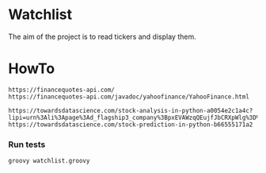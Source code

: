 # Watchlist

The aim of the project is to read tickers and display them.

# HowTo

    https://financequotes-api.com/
    https://financequotes-api.com/javadoc/yahoofinance/YahooFinance.html
    
    https://towardsdatascience.com/stock-analysis-in-python-a0054e2c1a4c?lipi=urn%3Ali%3Apage%3Ad_flagship3_company%3BpxEVAWzqQEujfJbCRXpWlg%3D%3D
    https://towardsdatascience.com/stock-prediction-in-python-b66555171a2

### Run tests

    groovy watchlist.groovy